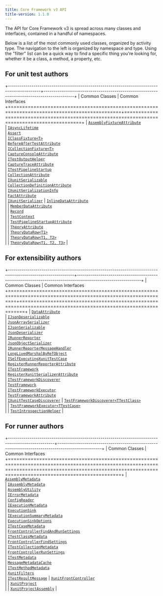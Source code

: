 ```yaml
---
title: Core Framework v3 API
title-version: 1.1.0
---
```


The API for Core Framework v3 is spread across many classes and interfaces, contained in a handful of namespaces.

Below is a list of the most commonly used classes, organized by activity type. The navigation to the left is organized by namespace and type. Using the "filter" list can be a quick way to find a specific thing you're looking for, whether it be a class, a method, a property, etc.

## For unit test authors

+----------------------------------------------------------------------------------------------+---------------------------------------------------------------------------------------------+
| Common Classes                                                                               | Common Interfaces
+==============================================================================================+=============================================================================================+
| [`AssemblyFixtureAttribute`](/v3/1.1.0/Xunit.AssemblyFixtureAttribute.html)<br />            | [`IAsyncLifetime`](/v3/1.1.0/Xunit.IAsyncLifetime.html)<br />
| [`Assert`](/v3/1.1.0/Xunit.Assert.html)<br />                                                | [`IClassFixture<T>`](/v3/1.1.0/Xunit.IClassFixture-1.html)<br />
| [`BeforeAfterTestAttribute`](/v3/1.1.0/Xunit.v3.BeforeAfterTestAttribute.html)<br />         | [`ICollectionFixture<T>`](/v3/1.1.0/Xunit.ICollectionFixture-1.html)<br />
| [`CaptureConsoleAttribute`](/v3/1.1.0/Xunit.CaptureConsoleAttribute.html)<br />              | [`ITestOutputHelper`](/v3/1.1.0/Xunit.ITestOutputHelper.html)<br />
| [`CaptureTraceAttribute`](/v3/1.1.0/Xunit.CaptureTraceAttribute.html)<br />                  | [`ITestPipelineStartup`](/v3/1.1.0/Xunit.v3.ITestPipelineStartup.html)<br />
| [`CollectionAttribute`](/v3/1.1.0/Xunit.CollectionAttribute.html)<br />                      | [`IXunitSerializable`](/v3/1.1.0/Xunit.Sdk.IXunitSerializable.html)<br />
| [`CollectionDefinitionAttribute`](/v3/1.1.0/Xunit.CollectionDefinitionAttribute.html)<br />  | [`IXunitSerializationInfo`](/v3/1.1.0/Xunit.Sdk.IXunitSerializationInfo.html)<br />
| [`FactAttribute`](/v3/1.1.0/Xunit.FactAttribute.html)<br />                                  | [`IXunitSerializer`](/v3/1.1.0/Xunit.Sdk.IXunitSerializer.html)
| [`InlineDataAttribute`](/v3/1.1.0/Xunit.InlineDataAttribute.html)<br />                      |
| [`MemberDataAttribute`](/v3/1.1.0/Xunit.MemberDataAttribute.html)<br />                      |
| [`Record`](/v3/1.1.0/Xunit.Record.html)<br />                                                |
| [`TestContext`](/v3/1.1.0/Xunit.TestContext.html)<br />                                      |
| [`TestPipelineStartupAttribute`](/v3/1.1.0/Xunit.v3.TestPipelineStartupAttribute.html)<br /> |
| [`TheoryAttribute`](/v3/1.1.0/Xunit.TheoryAttribute.html)<br />                              |
| [`TheoryDataRow<T1>`](/v3/1.1.0/Xunit.TheoryDataRow-1.html)<br />                            |
| [`TheoryDataRow<T1, T2>`](/v3/1.1.0/Xunit.TheoryDataRow-2.html)<br />                        |
| [`TheoryDataRow<T1, T2, T3>`](/v3/1.1.0/Xunit.TheoryDataRow-3.html)                          |

## For extensibility authors

+---------------------------------------------------------------------------------------------------------------+--------------------------------------------------------------------------------------------------------------+
| Common Classes                                                                                                | Common Interfaces
+===============================================================================================================+==============================================================================================================+
| [`DataAttribute`](/v3/1.1.0/Xunit.v3.DataAttribute.html)<br />                                                | [`IJsonDeserializable`](/v3/1.1.0/Xunit.Sdk.IJsonDeserializable.html)<br />
| [`JsonArraySerializer`](/v3/1.1.0/Xunit.Sdk.JsonArraySerializer.html)<br />                                   | [`IJsonSerializable`](/v3/1.1.0/Xunit.Sdk.IJsonSerializable.html)<br />
| [`JsonDeserializer`](/v3/1.1.0/Xunit.Sdk.JsonDeserializer.html)<br />                                         | [`IRunnerReporter`](/v3/1.1.0/Xunit.Runner.Common.IRunnerReporter.html)<br />
| [`JsonObjectSerializer`](/v3/1.1.0/Xunit.Sdk.JsonObjectSerializer.html)<br />                                 | [`IRunnerReporterMessageHandler`](/v3/1.1.0/Xunit.Runner.Common.IRunnerReporterMessageHandler.html)<br />
| [`LongLivedMarshalByRefObject`](/v3/1.1.0/Xunit.Sdk.LongLivedMarshalByRefObject.html)<br />                   | [`ISelfExecutingXunitTestCase`](/v3/1.1.0/Xunit.v3.ISelfExecutingXunitTestCase.html)<br />
| [`RegisterRunnerReporterAttribute`](/v3/1.1.0/Xunit.Runner.Common.RegisterRunnerReporterAttribute.html)<br /> | [`ITestFramework`](/v3/1.1.0/Xunit.v3.ITestFramework.html)<br />
| [`RegisterXunitSerializerAttribute`](/v3/1.1.0/Xunit.Sdk.RegisterXunitSerializerAttribute.html)<br />         | [`ITestFrameworkDiscoverer`](/v3/1.1.0/Xunit.v3.ITestFrameworkDiscoverer.html)<br />
| [`TestFramework`](/v3/1.1.0/Xunit.v3.TestFramework.html)<br />                                                | [`ITestFrameworkExecutor`](/v3/1.1.0/Xunit.v3.ITestFrameworkExecutor.html)<br />
| [`TestFrameworkAttribute`](/v3/1.1.0/Xunit.TestFrameworkAttribute.html)<br />                                 | [`IXunitTestCaseDiscoverer`](/v3/1.1.0/Xunit.v3.IXunitTestCaseDiscoverer.html)
| [`TestFrameworkDiscoverer<TTestClass>`](/v3/1.1.0/Xunit.v3.TestFrameworkDiscoverer-1.html)<br />              |
| [`TestFrameworkExecutor<TTestCase>`](/v3/1.1.0/Xunit.v3.TestFrameworkExecutor-1.html)<br />                   |
| [`TestIntrospectionHelper`](/v3/1.1.0/Xunit.v3.TestIntrospectionHelper.html)                                  |

## For runner authors

+-----------------------------------------------------------------------------------------------------+----------------------------------------------------------------------------------------------------+
| Common Classes                                                                                      | Common Interfaces
+=====================================================================================================+====================================================================================================+
| [`AssemblyMetadata`](/v3/1.1.0/Xunit.Runner.Common.AssemblyMetadata.html)<br />                     | [`IAssemblyMetadata`](/v3/1.1.0/Xunit.Sdk.IAssemblyMetadata.html)<br />
| [`AssemblyUtility`](/v3/1.1.0/Xunit.AssemblyUtility.html)<br />                                     | [`IErrorMetadata`](/v3/1.1.0/Xunit.Sdk.IErrorMetadata.html)<br />
| [`ConfigReader`](/v3/1.1.0/Xunit.Runner.Common.ConfigReader.html)<br />                             | [`IExecutionMetadata`](/v3/1.1.0/Xunit.Sdk.IExecutionMetadata.html)<br />
| [`ExecutionSink`](/v3/1.1.0/Xunit.Runner.Common.ExecutionSink.html)<br />                           | [`IExecutionSummaryMetadata`](/v3/1.1.0/Xunit.Sdk.IExecutionSummaryMetadata.html)<br />
| [`ExecutionSinkOptions`](/v3/1.1.0/Xunit.Runner.Common.ExecutionSinkOptions.html)<br />             | [`ITestCaseMetadata`](/v3/1.1.0/Xunit.Sdk.ITestCaseMetadata.html)<br />
| [`FrontControllerFindAndRunSettings`](/v3/1.1.0/Xunit.FrontControllerFindAndRunSettings.html)<br /> | [`ITestClassMetadata`](/v3/1.1.0/Xunit.Sdk.ITestClassMetadata.html)<br />
| [`FrontControllerFindSettings`](/v3/1.1.0/Xunit.FrontControllerFindSettings.html)<br />             | [`ITestCollectionMetadata`](/v3/1.1.0/Xunit.Sdk.ITestCollectionMetadata.html)<br />
| [`FrontControllerRunSettings`](/v3/1.1.0/Xunit.FrontControllerRunSettings.html)<br />               | [`ITestMetadata`](/v3/1.1.0/Xunit.Sdk.ITestMetadata.html)<br />
| [`MessageMetadataCache`](/v3/1.1.0/Xunit.Runner.Common.MessageMetadataCache.html)<br />             | [`ITestMethodMetadata`](/v3/1.1.0/Xunit.Sdk.ITestMethodMetadata.html)<br />
| [`XunitFilters`](/v3/1.1.0/Xunit.Runner.Common.XunitFilters.html)<br />                             | [`ITestResultMessage`](/v3/1.1.0/Xunit.Sdk.ITestResultMessage.html)
| [`XunitFrontController`](/v3/1.1.0/Xunit.XunitFrontController.html)<br />                           |
| [`XunitProject`](/v3/1.1.0/Xunit.Runner.Common.XunitProject.html)<br />                             |
| [`XunitProjectAssembly`](/v3/1.1.0/Xunit.Runner.Common.XunitProjectAssembly.html)                   |
